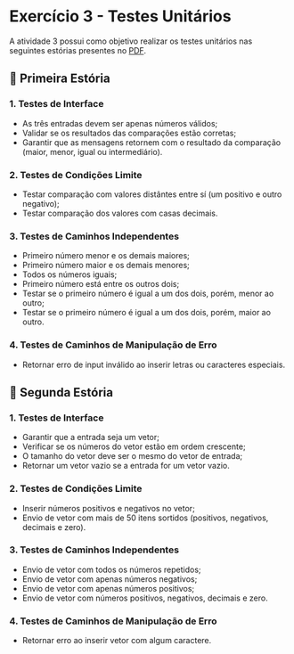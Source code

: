# Exercício 3 - Testes Unitários

A atividade 3 possui como objetivo realizar os testes unitários nas seguintes estórias presentes no [PDF](https://marisangila.com.br/institution/senai/subjects/teso/exercicios/unidade.pdf).

## 📖 Primeira Estória 

### 1. Testes de Interface

- As três entradas devem ser apenas números válidos;
- Validar se os resultados das comparações estão corretas;
- Garantir que as mensagens retornem com o resultado da comparação (maior, menor, igual ou intermediário).

### 2. Testes de Condições Limite

- Testar comparação com valores distântes entre sí (um positivo e outro negativo);
- Testar comparação dos valores com casas decimais.

### 3. Testes de Caminhos Independentes

- Primeiro número menor e os demais maiores;
- Primeiro número maior e os demais menores;
- Todos os números iguais;
- Primeiro número está entre os outros dois;
- Testar se o primeiro número é igual a um dos dois, porém, menor ao outro;
- Testar se o primeiro número é igual a um dos dois, porém, maior ao outro.

### 4. Testes de Caminhos de Manipulação de Erro

- Retornar erro de input inválido ao inserir letras ou caracteres especiais.

## 📖 Segunda Estória 

### 1. Testes de Interface

- Garantir que a entrada seja um vetor;
- Verificar se os números do vetor estão em ordem crescente;
- O tamanho do vetor deve ser o mesmo do vetor de entrada;
- Retornar um vetor vazio se a entrada for um vetor vazio. 

### 2. Testes de Condições Limite

- Inserir números positivos e negativos no vetor;
- Envio de vetor com mais de 50 itens sortidos (positivos, negativos, decimais e zero).

### 3. Testes de Caminhos Independentes

- Envio de vetor com todos os números repetidos;
- Envio de vetor com apenas números negativos;
- Envio de vetor com apenas números positivos;
- Envio de vetor com números positivos, negativos, decimais e zero.

### 4. Testes de Caminhos de Manipulação de Erro

- Retornar erro ao inserir vetor com algum caractere.